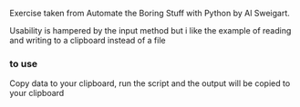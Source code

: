 Exercise taken from Automate the Boring Stuff with Python by Al Sweigart.

Usability is hampered by the input method but i like the example of reading and writing to a clipboard instead of a file

### to use ####
Copy data to your clipboard, run the script and the output will be copied to your clipboard